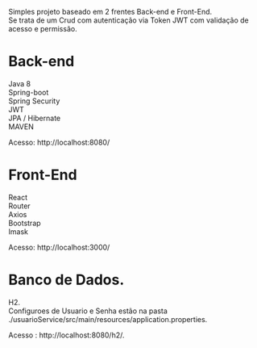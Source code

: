 Simples projeto baseado em 2 frentes Back-end e Front-End.<br/>
Se trata de um Crud com autenticação via Token JWT com validação de acesso e permissão.<br/>

# Back-end
Java 8<br/>
Spring-boot<br/>
Spring Security<br/>
JWT<br/>
JPA / Hibernate<br/>
MAVEN<br/>

Acesso: http://localhost:8080/<br/>

# Front-End<br/>
React<br/>
Router<br/>
Axios<br/>
Bootstrap<br/>
Imask<br/>

Acesso: http://localhost:3000/<br/>

# Banco de Dados.<br/>
H2.<br/>
Configuroes de Usuario e Senha estão  na pasta ./usuarioService/src/main/resources/application.properties.<br/>

Acesso : http://localhost:8080/h2/.<br/>
